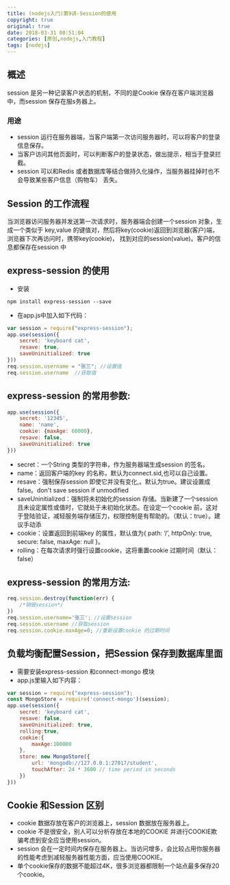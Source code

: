 ```yaml
---
title: (nodejs入门)第9讲-Session的使用
copyright: true
original: true
date: 2018-03-31 00:51:04
categories: [原创,nodejs,入门教程]
tags: [nodejs]
---
```

## 概述
session 是另一种记录客户状态的机制，不同的是Cookie 保存在客户端浏览器中，而session 保存在服s务器上。
### 用途
* session 运行在服务器端，当客户端第一次访问服务器时，可以将客户的登录信息保存。
* 当客户访问其他页面时，可以判断客户的登录状态，做出提示，相当于登录拦截。
* session 可以和Redis 或者数据库等结合做持久化操作，当服务器挂掉时也不会导致某些客户信息（购物车）
  丢失。
<!-- more -->
## Session 的工作流程
当浏览器访问服务器并发送第一次请求时，服务器端会创建一个session 对象，生成一个类似于
key,value 的键值对，然后将key(cookie)返回到浏览器(客户)端，浏览器下次再访问时，携带key(cookie)，
找到对应的session(value)。客户的信息都保存在session 中

## express-session 的使用
* 安装
```text
npm install express-session --save
```
* 在app.js中加入如下代码：
```js
var session = require("express-session");
app.use(session({
    secret: 'keyboard cat',
    resave: true,
    saveUninitialized: true
}))
req.session.username = "张三"; //设置值
req.session.username  //获取值
```

## express-session 的常用参数:
```js
app.use(session({
    secret: '12345',
    name: 'name',
    cookie: {maxAge: 60000},
    resave: false,
    saveUninitialized: true
}))
```
* secret：一个String 类型的字符串，作为服务器端生成session 的签名。
* name：返回客户端的key 的名称，默认为connect.sid,也可以自己设置。
* resave：强制保存session 即使它并没有变化,。默认为true。建议设置成false。don't save session if unmodified
* saveUninitialized：强制将未初始化的session 存储。当新建了一个session 且未设定属性或值时，它就处于未初始化状态。在设定一个cookie 前，这对于登陆验证，减轻服务端存储压力，权限控制是有帮助的。（默认：true）。建议手动添
* cookie：设置返回到前端key 的属性，默认值为{ path: ‘/’, httpOnly: true, secure: false, maxAge: null }。
* rolling：在每次请求时强行设置cookie，这将重置cookie 过期时间（默认：false）

## express-session 的常用方法:
```js
req.session.destroy(function(err) { 
    /*销毁session*/
})
req.session.username='张三'; //设置session
req.session.username //获取session
req.session.cookie.maxAge=0; //重新设置cookie 的过期时间
```

## 负载均衡配置Session，把Session 保存到数据库里面
* 需要安装express-session 和connect-mongo 模块
* app.js里输入如下内容：
```js
var session = require("express-session");
const MongoStore = require('connect-mongo')(session);
app.use(session({
    secret: 'keyboard cat',
    resave: false,
    saveUninitialized: true,
    rolling:true,
    cookie:{
        maxAge:100000
    },
    store: new MongoStore({
        url: 'mongodb://127.0.0.1:27017/student',
        touchAfter: 24 * 3600 // time period in seconds
    })
}))
```

## Cookie 和Session 区别
* cookie 数据存放在客户的浏览器上，session 数据放在服务器上。
* cookie 不是很安全，别人可以分析存放在本地的COOKIE 并进行COOKIE欺骗考虑到安全应当使用session。
* session 会在一定时间内保存在服务器上。当访问增多，会比较占用你服务器的性能考虑到减轻服务器性能方面，应当使用COOKIE。
* 单个cookie保存的数据不能超过4K，很多浏览器都限制一个站点最多保存20个cookie。

  


